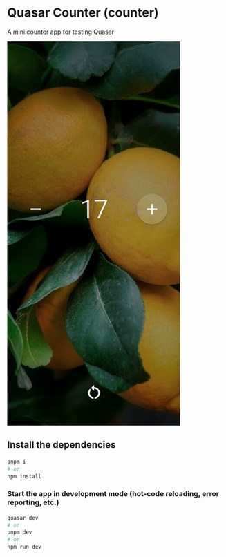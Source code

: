# Quasar Counter (counter)

A mini counter app for testing Quasar

![counter](showcase.jpg)

## Install the dependencies

```bash
pnpm i
# or
npm install
```

### Start the app in development mode (hot-code reloading, error reporting, etc.)

```bash
quasar dev
# or
pnpm dev
# or
npm run dev
```
